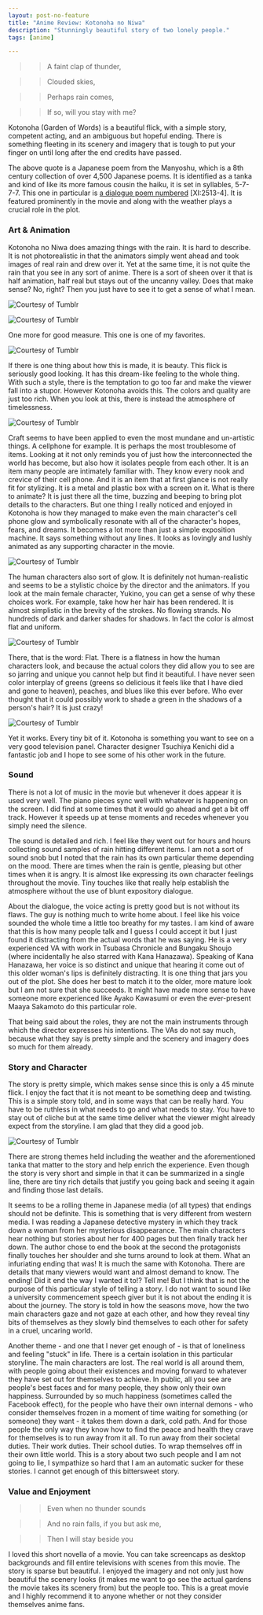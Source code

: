 ```yaml
---
layout: post-no-feature
title: "Anime Review: Kotonoha no Niwa"
description: "Stunningly beautiful story of two lonely people."
tags: [anime]

---
```


>>A faint clap of thunder, 

>>Clouded skies, 

>>Perhaps rain comes, 

>>If so, will you stay with me?

Kotonoha (Garden of Words) is a beautiful flick, with a simple story, competent acting, and an ambiguous but hopeful ending. There is something fleeting in its scenery and imagery that is tough to put your finger on until long after the end credits have passed. 

The above quote is a Japanese poem from the Manyoshu, which is a 8th century collection of over 4,500 Japanese poems. It is identified as a tanka and kind of like its more famous cousin the haiku, it is set in syllables, 5-7-7-7. This one in particular is [a dialogue poem numbered](http://books.google.com/books?id=1o41bL7QbVoC&lpg=PA58&ots=jOAFYnvsQS&dq=Manyoshu%20rain%20thunder%20stay&pg=PA58#v=onepage&q=Manyoshu%20rain%20thunder%20stay&f=false) \[XI:2513-4\]. It is featured prominently in the movie and along with the weather plays a crucial role in the plot. 


### Art & Animation

Kotonoha no Niwa does amazing things with the rain. It is hard to describe. It is not photorealistic in that the animators simply went ahead and took images of real rain and drew over it. Yet at the same time, it is not quite the rain that you see in any sort of anime. There is a sort of sheen over it that is half animation, half real but stays out of the uncanny valley. Does that make sense? No, right? Then you just have to see it to get a sense of what I mean. 

![Courtesy of Tumblr](http://24.media.tumblr.com/be900a389ea243f9df19913de65051e0/tumblr_mrpcyrG2761snfl86o4_500.gif)

![Courtesy of Tumblr](http://31.media.tumblr.com/e90d7afa08f9796ad9533a6d5a7127b1/tumblr_mrnzkfhNss1sro4tgo1_500.gif)

One more for good measure. This one is one of my favorites. 

![Courtesy of Tumblr](http://31.media.tumblr.com/2b0a123dd9b4a1a25d4ace9f0b8f0e8e/tumblr_mrpcyrG2761snfl86o5_500.gif)

If there is one thing about how this is made, it is beauty. This flick is seriously good looking. It has this dream-like feeling to the whole thing. With such a style, there is the temptation to go too far and make the viewer fall into a stupor. However Kotonoha avoids this. The colors and quality are just too rich. When you look at this, there is instead the atmosphere of timelessness. 

![Courtesy of Tumblr](http://24.media.tumblr.com/2b8489f2fb58223064564519046c922e/tumblr_mrh9esLg5L1steu17o1_500.gif)

Craft seems to have been applied to even the most mundane and un-artistic things. A cellphone for example. It is perhaps the most troublesome of items. Looking at it not only reminds you of just how the interconnected the world has become, but also how it isolates people from each other. It is an item many people are intimately familiar with. They know every nook and crevice of their cell phone. And it is an item that at first glance is not really fit for stylizing. It is a metal and plastic box with a screen on it. What is there to animate? It is just there all the time, buzzing and beeping to bring plot details to the characters. But one thing I really noticed and enjoyed in Kotonoha is how they managed to make even the main character's cell phone glow and symbolically resonate with all of the character's hopes, fears, and dreams. It becomes a lot more than just a simple exposition machine. It says something without any lines. It looks as lovingly and lushly animated as any supporting character in the movie. 

![Courtesy of Tumblr](http://24.media.tumblr.com/f053a3487e0c41dba8d8519eec46d74c/tumblr_mrai7crd7A1qlzg7ho2_500.jpg)

The human characters also sort of glow. It is definitely not human-realistic and seems to be a stylistic choice by the director and the animators. If you look at the main female character, Yukino, you can get a sense of why these choices work. For example, take how her hair has been rendered. It is almost simplistic in the brevity of the strokes. No flowing strands. No hundreds of dark and darker shades for shadows. In fact the color is almost flat and uniform. 

![Courtesy of Tumblr](http://24.media.tumblr.com/023f632e452ea56fb5f3f5854aa2db58/tumblr_mrai7crd7A1qlzg7ho1_500.jpg)

There, that is the word: Flat. There is a flatness in how the human characters look, and because the actual colors they did allow you to see are so jarring and unique you cannot help but find it beautiful. I have never seen color interplay of greens (greens so delicious it feels like that I have died and gone to heaven), peaches, and blues like this ever before. Who ever thought that it could possibly work to shade a green in the shadows of a person's hair? It is just crazy! 

![Courtesy of Tumblr](http://24.media.tumblr.com/c49534f23cddec9fa128fd9f2a698ec2/tumblr_mrg9rqkk401qgfld8o2_r1_500.png)

Yet it works. Every tiny bit of it. Kotonoha is something you want to see on a very good television panel. Character designer Tsuchiya Kenichi did a fantastic job and I hope to see some of his other work in the future.

### Sound

There is not a lot of music in the movie but whenever it does appear it is used very well. The piano pieces sync well with whatever is happening on the screen. I did find at some times that it would go ahead and get a bit off track. However it speeds up at tense moments and recedes whenever you simply need the silence. 

The sound is detailed and rich. I feel like they went out for hours and hours collecting sound samples of rain hitting different items. I am not a sort of sound snob but I noted that the rain has its own particular theme depending on the mood. There are times when the rain is gentle, pleasing but other times when it is angry. It is almost like expressing its own character feelings throughout the movie. Tiny touches like that really help establish the atmosphere without the use of blunt expository dialogue. 

About the dialogue, the voice acting is pretty good but is not without its flaws. The guy is nothing much to write home about. I feel like his voice sounded the whole time a little too breathy for my tastes. I am kind of aware that this is how many people talk and I guess I could accept it but I just found it distracting from the actual words that he was saying. He is a very experienced VA with work in Tsubasa Chronicle and Bungaku Shoujo (where incidentally he also starred with Kana Hanazawa). Speaking of Kana Hanazawa, her voice is so distinct and unique that hearing it come out of this older woman's lips is definitely distracting. It is one thing that jars you out of the plot. She does her best to match it to the older, more mature look but I am not sure that she succeeds. It might have made more sense to have someone more experienced like Ayako Kawasumi or even the ever-present Maaya Sakamoto do this particular role.

That being said about the roles, they are not the main instruments through which the director expresses his intentions. The VAs do not say much, because what they say is pretty simple and the scenery and imagery does so much for them already.  

### Story and Character

The story is pretty simple, which makes sense since this is only a 45 minute flick. I enjoy the fact that it is not meant to be something deep and twisting. This is a simple story told, and in some ways that can be really hard. You have to be ruthless in what needs to go and what needs to stay. You have to stay out of cliche but at the same time deliver what the viewer might already expect from the storyline. I am glad that they did a good job. 

![Courtesy of Tumblr](http://24.media.tumblr.com/c2ba2e87c8097e59abac8ed05bf3713b/tumblr_mrlo2d6o921rlajeko1_500.jpg)

There are strong themes held including the weather and the aforementioned tanka that matter to the story and help enrich the experience. Even though the story is very short and simple in that it can be summarized in a single line, there are tiny rich details that justify you going back and seeing it again and finding those last details. 

It seems to be a rolling theme in Japanese media (of all types) that endings should not be definite. This is something that is very different from western media. I was reading a Japanese detective mystery in which they track down a woman from her mysterious disappearance. The main characters hear nothing but stories about her for 400 pages but then finally track her down. The author chose to end the book at the second the protagonists finally touches her shoulder and she turns around to look at them. What an infuriating ending that was! It is much the same with Kotonoha. There are details that many viewers would want and almost demand to know. The ending! Did it end the way I wanted it to!? Tell me! But I think that is not the purpose of this particular style of telling a story. I do not want to sound like a university commencement speech giver but it is not about the ending it is about the journey. The story is told in how the seasons move, how the two main characters gaze and not gaze at each other, and how they reveal tiny bits of themselves as they slowly bind themselves to each other for safety in a cruel, uncaring world. 

Another theme - and one that I never get enough of - is that of loneliness and feeling "stuck" in life. There is a certain isolation in this particular storyline. The main characters are lost. The real world is all around them, with people going about their existences and moving forward to whatever they have set out for themselves to achieve. In public, all you see are people's best faces and for many people, they show only their own happiness. Surrounded by so much happiness (sometimes called the Facebook effect), for the people who have their own internal demons - who consider themselves frozen in a moment of time waiting for something (or someone) they want - it takes them down a dark, cold path. And for those people the only way they know how to find the peace and health they crave for themselves is to run away from it all. To run away from their societal duties. Their work duties. Their school duties. To wrap themselves off in their own little world. This is a story about two such people and I am not going to lie, I sympathize so hard that I am an automatic sucker for these stories. I cannot get enough of this bittersweet story. 

### Value and Enjoyment

>>Even when no thunder sounds

>>And no rain falls, if you but ask me, 

>>Then I will stay beside you 

I loved this short novella of a movie. You can take screencaps as desktop backgrounds and fill entire televisions with scenes from this movie. The story is sparse but beautiful. I enjoyed the imagery and not only just how beautiful the scenery looks (it makes me want to go see the actual gardens the movie takes its scenery from) but the people too. This is a great movie and I highly recommend it to anyone whether or not they consider themselves anime fans. 